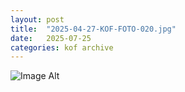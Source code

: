 ```yaml
---
layout:	post
title:	"2025-04-27-KOF-FOTO-020.jpg"
date:	2025-07-25
categories:	kof archive
---
```


![Image Alt](https://k0f.github.io/assets/2025-04-27-KOF-FOTO-020.jpg)
